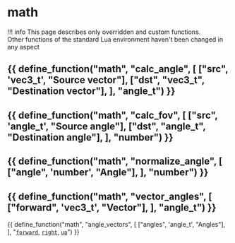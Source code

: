 # math

!!! info
    This page describes only overridden and custom functions.  
    Other functions of the standard Lua environment haven't been changed in any aspect

{{ define_function("math", "calc_angle", [
    ["src", 'vec3_t', "Source vector"],
    ["dst", "vec3_t", "Destination vector"],
], "angle_t") }}
---
{{ define_function("math", "calc_fov", [
    ["src", 'angle_t', "Source angle"],
    ["dst", "angle_t", "Destination angle"],
], "number") }}
---
{{ define_function("math", "normalize_angle", [
    ["angle", 'number', "Angle"],
], "number") }}
---
{{ define_function("math", "vector_angles", [
    ["forward", 'vec3_t', "Vector"],
], "angle_t") }}
---
{{ define_function("math", "angle_vectors", [
    ["angles", 'angle_t', "Angles"],
], "[`forward`](/types/vec3_t/), [`right`](/types/vec3_t/), [`up`](/types/vec3_t/)") }}